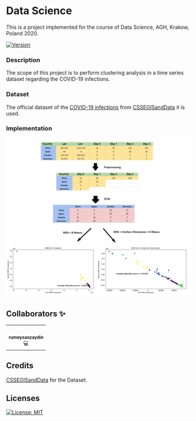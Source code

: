 # Data Science 

This is a project implemented for the course of Data Science, AGH, Krakow, Poland 2020.

[![Version](https://img.shields.io/badge/version-1.0.0-blue.svg)](https://bitbucket.org/lbesson/ansi-colors)

### Description

The scope of this project is to perform clustering analysis in a time series dataset regarding the COVID-19 infections. 

### Dataset

The official dataset of the [COVID-19 infections](https://github.com/CSSEGISandData/COVID-19/blob/master/csse_covid_19_data/csse_covid_19_time_series/time_series_covid19_confirmed_global.csv) from [CSSEGISandData](https://github.com/CSSEGISandData) it is used. 
<br>

### Implementation

<p align="center">
  <img src ="data_science.png" width = "700" title="photo">  
</p>


## Collaborators ✨

<!-- All-Collaborators-LIST:START -->
<table>
  <tr>
   <td align="center"><a href="https://github.com/rumeysaozaydin"><img src="https://avatars.githubusercontent.com/rumeysaozaydin" width="100px;" alt=""/><br /><sub><b>rumeysaozaydin</b></sub></a><br/>💻</td>
    </tr>
</table>

<!-- All-Collaborators-LIST:END -->

## Credits
[CSSEGISandData](https://github.com/CSSEGISandData) for the Dataset.

## Licenses

[![License: MIT](https://img.shields.io/badge/License-MIT-blue.svg)](https://github.com/imanousar/Data-Science/blob/master/LICENSE)

